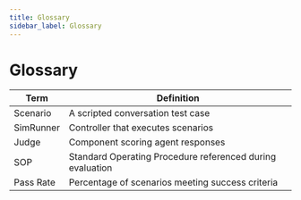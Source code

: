 ```yaml
---
title: Glossary
sidebar_label: Glossary
---
```


# Glossary

| Term | Definition |
|------|------------|
| Scenario | A scripted conversation test case |
| SimRunner | Controller that executes scenarios |
| Judge | Component scoring agent responses |
| SOP | Standard Operating Procedure referenced during evaluation |
| Pass Rate | Percentage of scenarios meeting success criteria |

